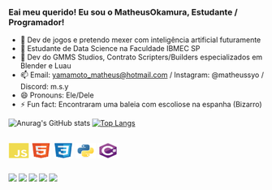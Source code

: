 ###    Eai meu querido! Eu sou o MatheusOkamura, Estudante / Programador!
- 🔭 Dev de jogos e pretendo mexer com inteligência artificial futuramente
- 🌱 Estudante de Data Science na Faculdade IBMEC SP
- 👯 Dev do GMMS Studios, Contrato Scripters/Builders especializados em Blender e Luau 
- 📫 Email: yamamoto_matheus@hotmail.com / Instagram: @matheussyo / Discord: m.s.y
- 😄 Pronouns: Ele/Dele
- ⚡ Fun fact: Encontraram uma baleia com escoliose na espanha (Bizarro)

![Anurag's GitHub stats](https://github-readme-stats.vercel.app/api?username=MatheusOkamura&show_icons=true&theme=tokyonight)
[![Top Langs](https://github-readme-stats.vercel.app/api/top-langs/?username=MatheusOkamura&langs_count=8&show_icons=true&theme=tokyonight)](https://github.com/anuraghazra/github-readme-stats)

<div style="display: inline_block"><br>
  <img align="center" alt="Mat-Js" height="30" width="40" src="https://raw.githubusercontent.com/devicons/devicon/master/icons/javascript/javascript-plain.svg">
  <img align="center" alt="Mat-HTML" height="30" width="40" src="https://raw.githubusercontent.com/devicons/devicon/master/icons/html5/html5-original.svg">
  <img align="center" alt="Mat-CSS" height="30" width="40" src="https://raw.githubusercontent.com/devicons/devicon/master/icons/css3/css3-original.svg">
  <img align="center" alt="Mat-Python" height="30" width="40" src="https://raw.githubusercontent.com/devicons/devicon/master/icons/python/python-original.svg">
  <img align="center" alt="Mat-Csharp" height="30" width="40" src="https://raw.githubusercontent.com/devicons/devicon/master/icons/csharp/csharp-original.svg">
</div>

##

<div>
  <a href="https://www.instagram.com/matheussyo/" target="_blank"><img src="https://img.shields.io/badge/-Instagram-%23E4405F?style=for-the-badge&logo=instagram&logoColor=white" target="_blank"></a>
 	<a href="https://www.twitch.tv/depthszzz" target="_blank"><img src="https://img.shields.io/badge/Twitch-9146FF?style=for-the-badge&logo=twitch&logoColor=white" target="_blank"></a>
 <a href="https://discord.gg/gYTJVw4n"_blank"><img src="https://img.shields.io/badge/Discord-7289DA?style=for-the-badge&logo=discord&logoColor=white" target="_blank"></a> 
 <a href = "https://account.microsoft.com/profile/?refd=outlook.live.com"><img src="https://img.shields.io/badge/-Gmail-%23333?style=for-the-badge&logo=gmail&logoColor=white" target="_blank"></a>
  <a href="https://www.linkedin.com/in/matheus-souza-0a2673289/" target="_blank"><img src="https://img.shields.io/badge/-LinkedIn-%230077B5?style=for-the-badge&logo=linkedin&logoColor=white" target="_blank"></a> 
</div>
